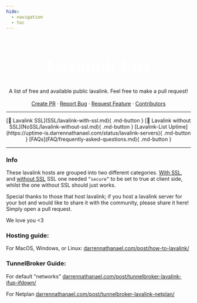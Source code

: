 ```yaml
---
hide:
  - navigation
  - toc
---
```

<div align="center">
<h1 style="font-family:Gotham SSm A;font-size: 3.5em;font-weight: 800;color: white;line-height: 1.1;">Lavalink List</h1>
  <p align="center">
    A list of free and available public lavalink. Feel free to make a pull request!
    <br />
    <br />
    <a href="https://github.com/DarrenOfficial/lavalink-list/pulls">Create PR</a>
    ·
    <a href="mailto:noc@darrennathanael.com">Report Bug</a>
    ·
    <a href="mailto:noc@darrennathanael.com">Request Feature</a>
    ·
    <a href="https://github.com/DarrenOfficial/lavalink-list/graphs/contributors">Contributors</a>
  </p>
</div>



---
<center>
[📃 Lavalink SSL](SSL/lavalink-with-ssl.md){ .md-button } 
[📜 Lavalink without SSL](NoSSL/lavalink-without-ssl.md){ .md-button } 
[Lavalink-List Uptime](https://uptime-is.darrennathanael.com/status/lavalink-servers){ .md-button } 
[FAQs](FAQ/frequently-asked-questions.md){ .md-button }
</center>

---

### Info
These lavalink hosts are grouped into two different categories.
[With SSL](https://lavalink-list.darrennathanael.com/SSL/lavalink-with-ssl/), and [without SSL](https://lavalink-list.darrennathanael.com/NoSSL/lavalink-without-ssl/)
SSL one needed `”secure”` to be set to true at client side, whilst the one without SSL should just works.


Special thanks to those that host lavalink; if you host a lavalink server for your bot and would like to share it with the community, please share it here! Simply open a pull request.

We love you <3

### Hosting guide:

For MacOS, Windows, or Linux: [darrennathanael.com/post/how-to-lavalink/](https://darrennathanael.com/post/how-to-lavalink?utm_source=lavalink-list&utm_medium=home&utm_campaign=mainmd)

<!-- Temporary removal -->
<!-- Repl.it users [repl.it/github/DarrenOfficial/lavalink-replit](https://repl.it/github/DarrenOfficial/lavalink-replit) -->


### TunnelBroker Guide:

For default "networks" [darrennathanael.com/post/tunnelbroker-lavalink-ifup-ifdown/](https://darrennathanael.com/post/tunnelbroker-lavalink-ifup-ifdown?utm_source=lavalink-list&utm_medium=home&utm_campaign=mainmd)

For Netplan [darrennathanael.com/post/tunnelbroker-lavalink-netplan/](https://darrennathanael.com/post/tunnelbroker-lavalink-netplan?utm_source=lavalink-list&utm_medium=home&utm_campaign=mainmd)



<!-- inject image ad -->
<div data-ea-style="stickybox" class="dark horizontal" data-ea-publisher="darrennathanaelcom" data-ea-type="image"></div>